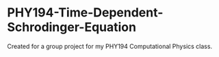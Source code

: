 # PHY194-Time-Dependent-Schrodinger-Equation
Created for a group project for my PHY194 Computational Physics class.
